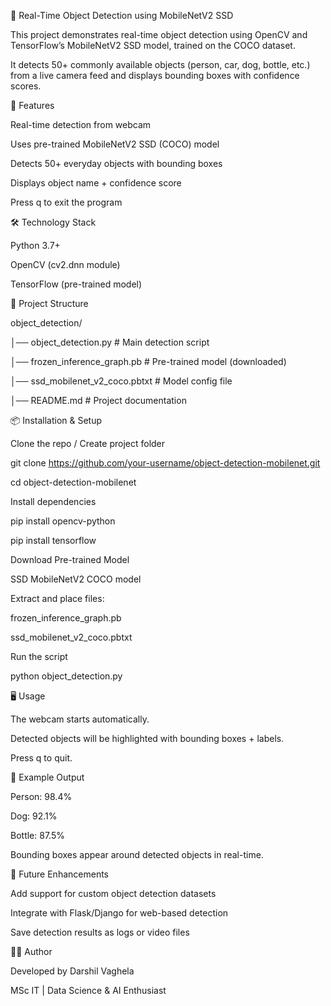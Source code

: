 📌 Real-Time Object Detection using MobileNetV2 SSD



This project demonstrates real-time object detection using OpenCV and TensorFlow’s MobileNetV2 SSD model, trained on the COCO dataset.

It detects 50+ commonly available objects (person, car, dog, bottle, etc.) from a live camera feed and displays bounding boxes with confidence scores.



🚀 Features



Real-time detection from webcam



Uses pre-trained MobileNetV2 SSD (COCO) model



Detects 50+ everyday objects with bounding boxes



Displays object name + confidence score



Press q to exit the program



🛠️ Technology Stack



Python 3.7+



OpenCV (cv2.dnn module)



TensorFlow (pre-trained model)



📂 Project Structure

object\_detection/

│── object\_detection.py       # Main detection script

│── frozen\_inference\_graph.pb # Pre-trained model (downloaded)

│── ssd\_mobilenet\_v2\_coco.pbtxt # Model config file

│── README.md                 # Project documentation



📦 Installation \& Setup



Clone the repo / Create project folder



git clone https://github.com/your-username/object-detection-mobilenet.git

cd object-detection-mobilenet





Install dependencies



pip install opencv-python

pip install tensorflow





Download Pre-trained Model



SSD MobileNetV2 COCO model



Extract and place files:



frozen\_inference\_graph.pb



ssd\_mobilenet\_v2\_coco.pbtxt



Run the script



python object\_detection.py



🖥️ Usage



The webcam starts automatically.



Detected objects will be highlighted with bounding boxes + labels.



Press q to quit.



🎯 Example Output

Person: 98.4%

Dog: 92.1%

Bottle: 87.5%





Bounding boxes appear around detected objects in real-time.



📌 Future Enhancements



Add support for custom object detection datasets



Integrate with Flask/Django for web-based detection



Save detection results as logs or video files



👨‍💻 Author



Developed by Darshil Vaghela

MSc IT | Data Science \& AI Enthusiast


